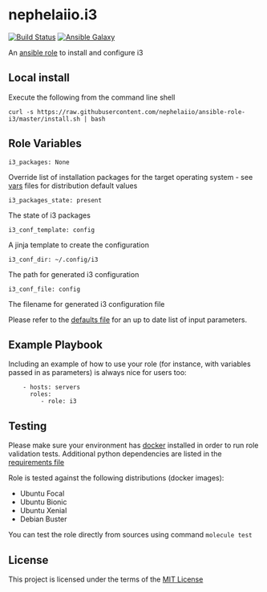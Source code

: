 # nephelaiio.i3

[![Build Status](https://github.com/nephelaiio/ansible-role-i3/workflows/CI/badge.svg)](https://github.com/nephelaiio/ansible-role-i3/actions)
[![Ansible Galaxy](http://img.shields.io/badge/ansible--galaxy-nephelaiio.i3-blue.svg)](https://galaxy.ansible.com/nephelaiio/i3/)

An [ansible role](https://galaxy.ansible.com/nephelaiio/i3) to install and configure i3

## Local install

Execute the following from the command line shell

```
curl -s https://raw.githubusercontent.com/nephelaiio/ansible-role-i3/master/install.sh | bash
```

## Role Variables

```
i3_packages: None
```
Override list of installation packages for the target operating system - see [vars](/vars) files for distribution default values

```
i3_packages_state: present
```
The state of i3 packages
```
i3_conf_template: config
```
A jinja template to create the configuration
```
i3_conf_dir: ~/.config/i3
```
The path for generated i3 configuration
```
i3_conf_file: config
```
The filename for generated i3 configuration file

Please refer to the [defaults file](/defaults/main.yml) for an up to date list of input parameters.

## Example Playbook

Including an example of how to use your role (for instance, with variables passed in as parameters) is always nice for users too:

```
    - hosts: servers
      roles:
         - role: i3
```

## Testing

Please make sure your environment has [docker](https://www.docker.com) installed in order to run role validation tests. Additional python dependencies are listed in the [requirements file](https://github.com/nephelaiio/ansible-role-requirements/blob/master/requirements.txt)

Role is tested against the following distributions (docker images):
  * Ubuntu Focal
  * Ubuntu Bionic
  * Ubuntu Xenial
  * Debian Buster

You can test the role directly from sources using command ` molecule test `

## License

This project is licensed under the terms of the [MIT License](/LICENSE)
